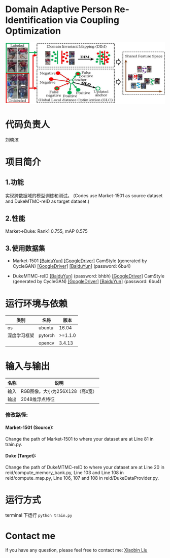 # Domain Adaptive Person Re-Identification via Coupling Optimization
![](https://github.com/liu-xb/DIM_GLO/blob/master/intro.jpg)

# 代码负责人
刘晓滨
# 项目简介
## 1.功能
实现跨数据域的模型训练和测试。 (Codes use Market-1501 as source dataset and DukeMTMC-reID as target dataset.)
## 2.性能
Market->Duke: Rank1 0.755, mAP 0.575
## 3.使用数据集

   - Market-1501 [[BaiduYun]](http://pan.baidu.com/s/1ntIi2Op) [[GoogleDriver]](https://drive.google.com/file/d/0B8-rUzbwVRk0c054eEozWG9COHM/view?usp=sharing) CamStyle (generated by CycleGAN) [[GoogleDriver]](https://drive.google.com/open?id=1klY3nBS2sD4pxcyUbSlhtfTk9ButMNW1) [[BaiduYun]](https://pan.baidu.com/s/1NHv1UfI9bKo1XrDx8g70ow) (password: 6bu4)
   
   - DukeMTMC-reID [[BaiduYun]](https://pan.baidu.com/s/1jS0XM7Var5nQGcbf9xUztw) (password: bhbh) [[GoogleDriver]](https://drive.google.com/open?id=1jjE85dRCMOgRtvJ5RQV9-Afs-2_5dY3O) CamStyle (generated by CycleGAN) [[GoogleDriver]](https://drive.google.com/open?id=1tNc-7C3mpSFa_xOti2PmUVXTEiqmJlUI) [[BaiduYun]](https://pan.baidu.com/s/1NHv1UfI9bKo1XrDx8g70ow) (password: 6bu4)
# 运行环境与依赖
|类别|名称|版本|
|-----|-----|-----|
|os|ubuntu|16.04|
|深度学习框架|pytorch|>=1.1.0|
||opencv|3.4.13|

# 输入与输出
|名称|说明|
|-----|-----|
|输入|RGB图像。大小为256X128（高x宽）|
|输出|2048维浮点特征|

### 修改路径:
#### Market-1501 (Source):
Change the path of Market-1501 to where your dataset are at Line 81 in train.py.


#### Duke (Target):
Change the path of DukeMTMC-reID to where your dataset are at Line 20 in reid/compute_memory_bank.py, Line 103 and Line 108 in reid/compute_map.py, Line 106, 107 and 108 in reid/DukeDataProvider.py.

# 运行方式
terminal 下运行 ``` python train.py ``` 


# Contact me

If you have any question, please feel free to contact me: [Xiaobin Liu](http://liu-xb.github.io)
 
